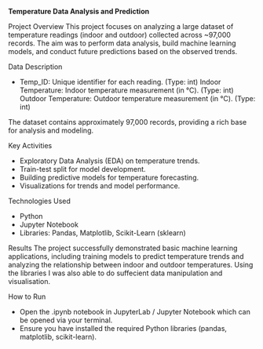 **Temperature Data Analysis and Prediction**

Project Overview
This project focuses on analyzing a large dataset of temperature readings (indoor and outdoor) collected across ~97,000 records. The aim was to perform data analysis, build machine learning models, and conduct future predictions based on the observed trends.

Data Description
- Temp_ID: Unique identifier for each reading. (Type: int)
Indoor Temperature: Indoor temperature measurement (in °C). (Type: int)
Outdoor Temperature: Outdoor temperature measurement (in °C). (Type: int)

The dataset contains approximately 97,000 records, providing a rich base for analysis and modeling.

Key Activities
- Exploratory Data Analysis (EDA) on temperature trends.
- Train-test split for model development.
- Building predictive models for temperature forecasting.
- Visualizations for trends and model performance.

Technologies Used
- Python
- Jupyter Notebook
- Libraries: Pandas, Matplotlib, Scikit-Learn (sklearn)

Results
The project successfully demonstrated basic machine learning applications, including training models to predict temperature trends and analyzing the relationship between indoor and outdoor temperatures. Using the libraries I was also able to do suffecient data manipulation and visualisation. 

How to Run
- Open the .ipynb notebook in JupyterLab / Jupyter Notebook which can be opened via your terminal.
- Ensure you have installed the required Python libraries (pandas, matplotlib, scikit-learn).
